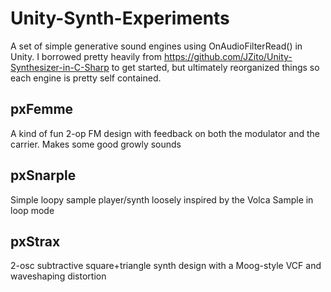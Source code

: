 # Unity-Synth-Experiments

A set of simple generative sound engines using OnAudioFilterRead() in Unity. I borrowed pretty heavily from https://github.com/JZito/Unity-Synthesizer-in-C-Sharp to get started, but ultimately reorganized things so each engine is pretty self contained.

## pxFemme
A kind of fun 2-op FM design with feedback on both the modulator and the carrier. Makes some good growly sounds

## pxSnarple
Simple loopy sample player/synth loosely inspired by the Volca Sample in loop mode

## pxStrax
2-osc subtractive square+triangle synth design with a Moog-style VCF and waveshaping distortion
